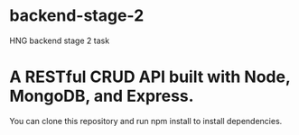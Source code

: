 # backend-stage-2
HNG backend stage 2 task

# A RESTful CRUD API built with Node, MongoDB, and Express.

You can clone this repository and run npm install to install dependencies.

